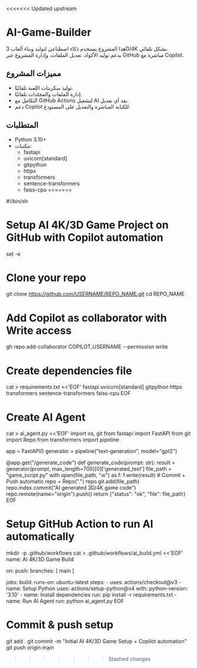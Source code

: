 <<<<<<< Updated upstream
# AI-Game-Builder

هذا المشروع يستخدم ذكاء اصطناعي لتوليد وبناء ألعاب 3D/4K بشكل تلقائي.  
يدعم توليد الأكواد، تعديل الملفات، وإدارة المشروع عبر GitHub مباشرة مع Copilot.

## مميزات المشروع
- توليد سكربتات اللعبة تلقائيًا.
- إدارة الملفات والمجلدات تلقائيًا.
- التكامل مع GitHub Actions لتشغيل AI بعد أي تعديل.
- دعم Copilot للكتابة المباشرة والتعديل على المستودع.

## المتطلبات
- Python 3.10+
- مكتبات:
  - fastapi
  - uvicorn[standard]
  - gitpython
  - httpx
  - transformers
  - sentence-transformers
  - faiss-cpu
=======

#!/bin/sh
# Setup AI 4K/3D Game Project on GitHub with Copilot automation
set -e

# Clone your repo
git clone https://github.com/USERNAME/REPO_NAME.git
cd REPO_NAME

# Add Copilot as collaborator with Write access
gh repo add-collaborator COPILOT_USERNAME --permission write

# Create dependencies file
cat > requirements.txt <<'EOF'
fastapi
uvicorn[standard]
gitpython
httpx
transformers
sentence-transformers
faiss-cpu
EOF

# Create AI Agent
cat > ai_agent.py <<'EOF'
import os, git
from fastapi import FastAPI
from git import Repo
from transformers import pipeline

app = FastAPI()
generator = pipeline("text-generation", model="gpt2")

@app.get("/generate_code")
def generate_code(prompt: str):
    result = generator(prompt, max_length=700)[0]['generated_text']
    file_path = "game_script.py"
    with open(file_path, "w") as f:
        f.write(result)
    # Commit + Push automatic
    repo = Repo(".")
    repo.git.add(file_path)
    repo.index.commit("AI generated 3D/4K game code")
    repo.remote(name="origin").push()
    return {"status": "ok", "file": file_path}
EOF

# Setup GitHub Action to run AI automatically
mkdir -p .github/workflows
cat > .github/workflows/ai_build.yml <<'EOF'
name: AI 4K/3D Game Build

on:
  push:
    branches: [ main ]

jobs:
  build:
    runs-on: ubuntu-latest
    steps:
    - uses: actions/checkout@v3
    - name: Setup Python
      uses: actions/setup-python@v4
      with:
        python-version: '3.10'
    - name: Install dependencies
      run: pip install -r requirements.txt
    - name: Run AI Agent
      run: python ai_agent.py
EOF

# Commit & push setup
git add .
git commit -m "Initial AI 4K/3D Game Setup + Copilot automation"
git push origin main
>>>>>>> Stashed changes
